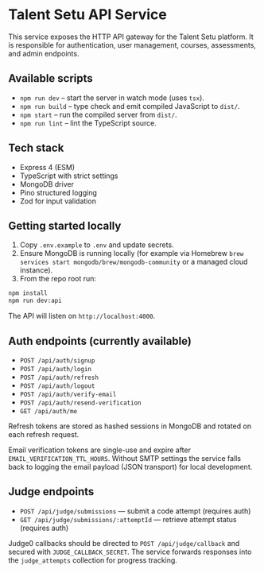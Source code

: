 # Talent Setu API Service

This service exposes the HTTP API gateway for the Talent Setu platform. It is responsible for authentication, user management, courses, assessments, and admin endpoints.

## Available scripts

- `npm run dev` – start the server in watch mode (uses `tsx`).
- `npm run build` – type check and emit compiled JavaScript to `dist/`.
- `npm start` – run the compiled server from `dist/`.
- `npm run lint` – lint the TypeScript source.

## Tech stack

- Express 4 (ESM)
- TypeScript with strict settings
- MongoDB driver
- Pino structured logging
- Zod for input validation

## Getting started locally

1. Copy `.env.example` to `.env` and update secrets.
2. Ensure MongoDB is running locally (for example via Homebrew `brew services start mongodb/brew/mongodb-community` or a managed cloud instance).
3. From the repo root run:

```bash
npm install
npm run dev:api
```

The API will listen on `http://localhost:4000`.

## Auth endpoints (currently available)

- `POST /api/auth/signup`
- `POST /api/auth/login`
- `POST /api/auth/refresh`
- `POST /api/auth/logout`
- `POST /api/auth/verify-email`
- `POST /api/auth/resend-verification`
- `GET /api/auth/me`

Refresh tokens are stored as hashed sessions in MongoDB and rotated on each refresh request.

Email verification tokens are single-use and expire after `EMAIL_VERIFICATION_TTL_HOURS`. Without SMTP settings the service falls back to logging the email payload (JSON transport) for local development.

## Judge endpoints

- `POST /api/judge/submissions` — submit a code attempt (requires auth)
- `GET /api/judge/submissions/:attemptId` — retrieve attempt status (requires auth)

Judge0 callbacks should be directed to `POST /api/judge/callback` and secured with `JUDGE_CALLBACK_SECRET`. The service forwards responses into the `judge_attempts` collection for progress tracking.
